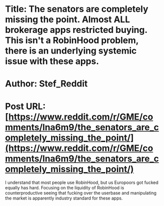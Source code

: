 # Title: The senators are completely missing the point. Almost ALL brokerage apps restricted buying. This isn't a RobinHood problem, there is an underlying systemic issue with these apps.
# Author: Stef_Reddit
# Post URL: [https://www.reddit.com/r/GME/comments/lna6m9/the_senators_are_completely_missing_the_point/](https://www.reddit.com/r/GME/comments/lna6m9/the_senators_are_completely_missing_the_point/)


I understand that most people use RobinHood, but us Europoors got fucked equally has hard. Focusing on the liquidity of RobinHood is counterproductive seeing that fucking over the userbase and manipulating the market is apparently industry standard for these apps.